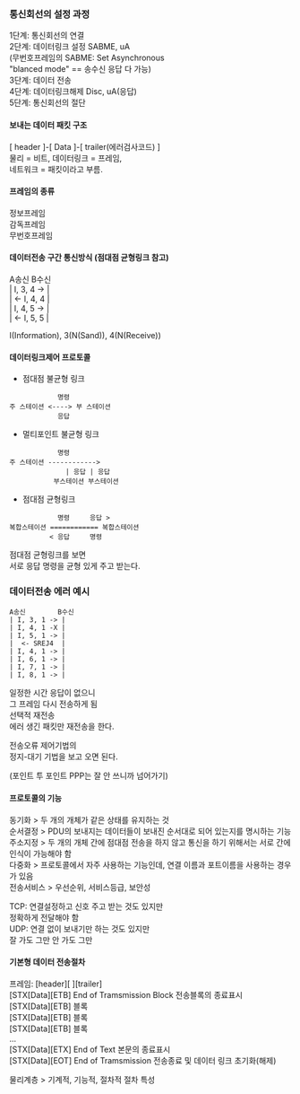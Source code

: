 ### 통신회선의 설정 과정 
1단계: 통신회선의 연결  
2단계: 데이터링크 설정 SABME, uA  
(무번호프레임의 SABME: Set Asynchronous  
"blanced mode" == 송수신 응답 다 가능)  
3단계: 데이터 전송  
4단계: 데이터링크해제 Disc, uA(응답)  
5단계: 통신회선의 절단  
  
#### 보내는 데이터 패킷 구조 
[ header ]-[ Data ]-[ trailer(에러검사코드) ]  
물리 = 비트, 데이터링크 = 프레임,  
네트워크 = 패킷이라고 부름.  
  
#### 프레임의 종류 
정보프레임  
감독프레임  
무번호프레임  

#### 데이터전송 구간 통신방식 (점대점 균형링크 참고) 
A송신        B수신  
| I, 3, 4 -> |  
| <- I, 4, 4 |  
| I, 4, 5 -> |  
| <- I, 5, 5 |  
  
I(Information), 3(N(Sand)), 4(N(Receive))   
  
#### 데이터링크제어 프로토콜 
- 점대점 불균형 링크 
```
            명령 
주 스테이션 <----> 부 스테이션 
            응답
```
- 멀티포인트 불균형 링크 
```
            명령
주 스테이션 ------------>
              | 응답 | 응답
           부스테이션 부스테이션 
```
- 점대점 균형링크 
```
            명령     응답 > 
복합스테이션 ============ 복합스테이션 
          < 응답     명령
```
점대점 균형링크를 보면  
서로 응답 명령을 균형 있게 주고 받는다.  
  
### 데이터전송 에러 예시 
```
A송신        B수신  
| I, 3, 1 -> |  
| I, 4, 1 -X |  
| I, 5, 1 -> |  
|  <- SREJ4  |  
| I, 4, 1 -> |  
| I, 6, 1 -> | 
| I, 7, 1 -> | 
| I, 8, 1 -> | 
```
일정한 시간 응답이 없으니  
그 프레임 다시 전송하게 됨  
선택적 재전송  
에러 생긴 패킷만 재전송을 한다.  
  
전송오류 제어기법의  
정지-대기 기법을 보고 오면 된다.  
  
(포인트 투 포인트 PPP는 잘 안 쓰니까 넘어가기)  

#### 프로토콜의 기능 
동기화 > 두 개의 개체가 같은 상태를 유지하는 것  
순서결정 > PDU의 보내지는 데이터들이 보내진 순서대로 되어 있는지를 명시하는 기능  
주소지정 > 두 개의 개체 간에 점대점 전송을 하지 않고 통신을 하기 위해서는 서로 간에 인식이 가능해야 함  
다중화 > 프로토콜에서 자주 사용하는 기능인데, 연결 이름과 포트이름을 사용하는 경우가 있음  
전송서비스 > 우선순위, 서비스등급, 보안성  
  
TCP: 연결설정하고 신호 주고 받는 것도 있지만  
정확하게 전달해야 함  
UDP: 연결 없이 보내기만 하는 것도 있지만  
잘 가도 그만 안 가도 그만  
  
#### 기본형 데이터 전송절차 

프레임: [header][ ][trailer]  
[STX[Data][ETB] End of Tramsmission Block 전송블록의 종료표시  
[STX[Data][ETB] 블록  
[STX[Data][ETB] 블록  
[STX[Data][ETB] 블록  
...  
[STX[Data][ETX] End of Text 본문의 종료표시  
[STX[Data][EOT] End of Tramsmission 전송종료 및 데이터 링크 초기화(해제)  
  
물리계층 > 기계적, 기능적, 절차적 절차 특성  


  

